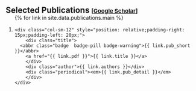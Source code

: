 <h2 id="publications" style="margin: 30px 0px -15px;">Selected Publications <temp style="font-size:15px;">[</temp><a href="https://scholar.google.com/citations?hl=en&user=GzBuFCAAAAAJ&view_op=list_works&sortby=pubdate" target="_blank" style="font-size:15px;">Google Scholar</a><temp style="font-size:15px;">]</temp></h2>


<div class="publications">
<ol class="bibliography">

{% for link in site.data.publications.main %}

<li>
  <div class="pub-row">
    
    <div class="col-sm-12" style="position: relative;padding-right: 15px;padding-left: 20px;">
        <div class="title">
      <abbr class="badge  badge-pill badge-warning">{{ link.pub_short }}</abbr>
        <a href="{{ link.pdf }}">{{ link.title }}</a>
        </div>
        <div class="author">{{ link.authors }}</div>
        <div class="periodical"><em>{{ link.pub_detail }}</em>
        </div>
    </div>
  </div>
</li>



